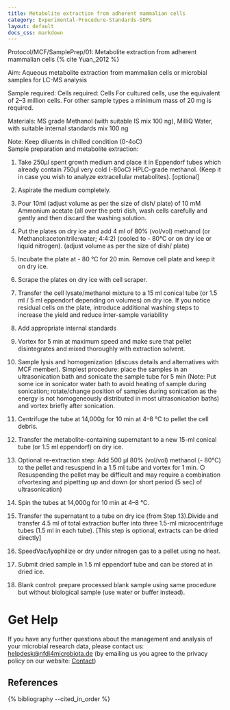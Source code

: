```yaml
---
title: Metabolite extraction from adherent mammalian cells
category: Experimental-Procedure-Standards-SOPs
layout: default
docs_css: markdown
---
```


Protocol/MCF/SamplePrep/01: Metabolite extraction from adherent mammalian cells {% cite Yuan_2012 %}

Aim: Aqueous metabolite extraction from mammalian cells or microbial samples for LC-MS analysis 

Sample required:
Cells required: Cells For cultured cells, use the equivalent of 2–3 million cells. For other sample types a minimum mass of 20 mg is required.
 
Materials:
MS grade Methanol (with suitable IS mix 100 ng), MilliQ Water, with suitable internal standards mix 100 ng

Note: Keep diluents in chilled condition (0-4oC)  
Sample preparation and metabolite extraction:

1.	Take 250μl spent growth medium and place it in Eppendorf tubes which already contain 750μl very cold (-80oC) HPLC-grade methanol. (Keep it in case you wish to analyze extracellular metabolites). [optional]
2.	Aspirate the medium completely.
3.	Pour 10ml (adjust volume as per the size of dish/ plate) of 10 mM Ammonium acetate (all over the petri dish, wash cells carefully and gently and then discard the washing solution.
4.	Put the plates on dry ice and add 4 ml of 80% (vol/vol) methanol (or Methanol:acetonitrile:water; 4:4:2) (cooled to - 80°C or on dry ice or liquid nitrogen). (adjust volume as per the size of dish/ plate)
5.	Incubate the plate at - 80 °C for 20 min. Remove cell plate and keep it on dry ice.
6.	Scrape the plates on dry ice with cell scraper.
7.	Transfer the cell lysate/methanol mixture to a 15 ml conical tube (or 1.5 ml / 5 ml eppendorf depending on volumes) on dry ice. If you notice residual cells on the plate, introduce additional washing steps to increase the yield and reduce inter-sample variability
8.	Add appropriate internal standards
9.	Vortex for 5 min at maximum speed and make sure that pellet disintegrates and mixed thoroughly with extraction solvent.
10.	Sample lysis and homogenization (discuss details and alternatives with MCF member). Simplest procedure: place the samples in an ultrasonication bath and sonicate the sample tube for 5 min (Note: Put some ice in sonicator water bath to avoid heating of sample during sonication; rotate/change position of samples during sonication as the energy is not homogeneously distributed in most ultrasonication baths) and vortex briefly after sonication.
11.	Centrifuge the tube at 14,000g for 10 min at 4–8 °C to pellet the cell debris.
12.	Transfer the metabolite-containing supernatant to a new 15-ml conical tube (or 1.5 ml eppendorf) on dry ice.
13.	Optional re-extraction step: Add 500 μl 80% (vol/vol) methanol (- 80°C) to the pellet and resuspend in a 1.5 ml tube and vortex for 1 min.
○	Resuspending the pellet may be difficult and may require a combination ofvortexing and pipetting up and down (or short period (5 sec) of ultrasonication)
14.	Spin the tubes at 14,000g for 10 min at 4–8 °C.
15.	Transfer the supernatant to a tube on dry ice (from Step 13).Divide and transfer 4.5 ml of total extraction buffer into three 1.5-ml microcentrifuge tubes (1.5 ml in each tube). [This step is optional, extracts can be dried directly]

16.	SpeedVac/lyophilize or dry under nitrogen gas to a pellet using no heat.
17.	Submit dried sample in 1.5 ml eppendorf tube and can be stored at in dried ice.
18.	Blank control: prepare processed blank sample using same procedure but without biological sample (use water or buffer instead). 

# Get Help
If you have any further questions about the management and analysis of your microbial research data, please contact us: [helpdesk@nfdi4microbiota.de](mailto:helpdesk@nfdi4microbiota.de) (by emailing us you agree to the privacy policy on our website: [Contact](https://nfdi4microbiota.de/contact-form/))

## References
{% bibliography --cited_in_order %}
